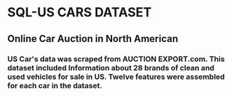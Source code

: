 # SQL-US CARS DATASET
## Online Car Auction in North American

### US Car's data was scraped from AUCTION EXPORT.com. This dataset included Information about 28 brands of clean and used vehicles for sale in US. Twelve features were assembled for each car in the dataset.
